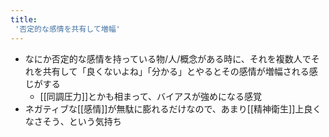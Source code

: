 ```yaml
---
title:
 '否定的な感情を共有して増幅'
---
```


- なにか否定的な感情を持っている物/人/概念がある時に、それを複数人でそれを共有して「良くないよね」「分かる」とやるとその感情が増幅される感じがする
    - [[同調圧力]]とかも相まって、バイアスが強めになる感覚
- ネガティブな[[感情]]が無駄に膨れるだけなので、あまり[[精神衛生]]上良くなさそう、という気持ち